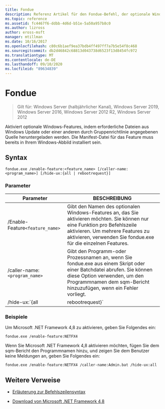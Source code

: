 ```yaml
---
title: Fondue
description: Referenz Artikel für den Fondue-Befehl, der optionale Windows-Funktionen ermöglicht, indem Sie erforderliche Dateien von Windows Update oder einer anderen durch Gruppenrichtlinie angegebenen Quelle herunterladen.
ms.topic: reference
ms.assetid: fc4467f6-ddbb-4d6d-b51e-5a50a957b8c0
ms.author: lizross
author: eross-msft
manager: mtillman
ms.date: 10/16/2017
ms.openlocfilehash: c80c6b1aef9ea37bdb4ff497ff7a7b5e54f8c468
ms.sourcegitcommit: db2d46842c68813d043738d6523f13d8454fc972
ms.translationtype: MT
ms.contentlocale: de-DE
ms.lasthandoff: 09/10/2020
ms.locfileid: "89634839"
---
```

# <a name="fondue"></a>Fondue

> Gilt für: Windows Server (halbjährlicher Kanal), Windows Server 2019, Windows Server 2016, Windows Server 2012 R2, Windows Server 2012

Aktiviert optionale Windows-Features, indem erforderliche Dateien aus Windows Update oder einer anderen durch Gruppenrichtlinie angegebenen Quelle heruntergeladen werden. Die Manifest-Datei für das Feature muss bereits in Ihrem Windows-Abbild installiert sein.

## <a name="syntax"></a>Syntax

```
fondue.exe /enable-feature:<feature_name> [/caller-name:<program_name>] [/hide-ux:{all | rebootrequest}]
```

### <a name="parameters"></a>Parameter

| Parameter | BESCHREIBUNG |
| --------- | ----------- |
| /Enable-Feature`<feature_name>` | Gibt den Namen des optionalen Windows-Features an, das Sie aktivieren möchten. Sie können nur eine Funktion pro Befehlszeile aktivieren. Um mehrere Features zu aktivieren, verwenden Sie fondue.exe für die einzelnen Features. |
| /caller-name:`<program_name>` | Gibt den Programm-oder Prozessnamen an, wenn Sie fondue.exe aus einem Skript oder einer Batchdatei abrufen. Sie können diese Option verwenden, um den Programmnamen dem sqm-Bericht hinzuzufügen, wenn ein Fehler vorliegt. |
| /hide-ux:`{all | rebootrequest}` | Mit **all** können Sie alle Nachrichten für den Benutzer ausblenden, einschließlich Fortschritts-und Berechtigungsanforderungen für den Zugriff auf Windows Update. Wenn die Berechtigung erforderlich ist, schlägt der Vorgang fehl.<p>Verwenden Sie **rebootrequest** , um nur Benutzer Meldungen auszublenden, die die Berechtigung zum Neustarten des Computers anfordern. Verwenden Sie diese Option, wenn Sie über ein Skript zum Steuern von Neustart Anforderungen verfügen. |

### <a name="examples"></a>Beispiele

Um Microsoft .NET Framework 4,8 zu aktivieren, geben Sie Folgendes ein:

```
fondue.exe /enable-feature:NETFX4
```

Wenn Sie Microsoft .NET Framework 4,8 aktivieren möchten, fügen Sie dem sqm-Bericht den Programmnamen hinzu, und zeigen Sie dem Benutzer keine Meldungen an, geben Sie Folgendes ein:

```
fondue.exe /enable-feature:NETFX4 /caller-name:Admin.bat /hide-ux:all
```

## <a name="additional-references"></a>Weitere Verweise

- [Erläuterung zur Befehlszeilensyntax](command-line-syntax-key.md)

- [Download von Microsoft .NET Framework 4,8](https://dotnet.microsoft.com/download/dotnet-framework/net48)
